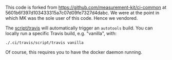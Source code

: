 This code is forked from https://github.com/measurement-kit/ci-common
at 5601b6f397d103433315a7c07d09fe7327d4dabc. We were at the point in
which MK was the sole user of this code. Hence we vendored.

The [script/travis](script/travis) will automatically trigger
an `autotools` build. You can locally run a specific Travis build,
e.g. "vanilla", with:

```
./.ci/travis/script/travis vanilla
```

Of course, this requires you to have the docker daemon running.
